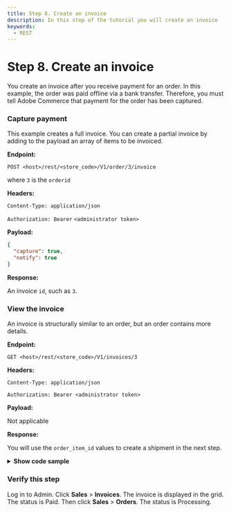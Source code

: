 ```yaml
---
title: Step 8. Create an invoice
description: In this step of the tutorial you will create an invoice
keywords:
  - REST
--- 
```

 
# Step 8. Create an invoice

You create an invoice after you receive payment for an order. In this example, the order was paid offline via a bank transfer. Therefore, you must tell Adobe Commerce that payment for the order has been captured.

### Capture payment

This example creates a full invoice. You can create a partial invoice by adding to the payload an array of items to be invoiced.

**Endpoint:**

`POST <host>/rest/<store_code>/V1/order/3/invoice`

where `3` is the `orderid`

**Headers:**

`Content-Type: application/json`

`Authorization: Bearer` `<administrator token>`

**Payload:**

```json
{
  "capture": true,
  "notify": true
}
```

**Response:**

An invoice `id`, such as `3`.

### View the invoice

An invoice is structurally similar to an order, but an order contains more details.

**Endpoint:**

`GET <host>/rest/<store_code>/V1/invoices/3`

**Headers:**

`Content-Type: application/json`

`Authorization: Bearer <administrator token>`

**Payload:**

Not applicable

**Response:**

You will use the `order_item_id` values to create a shipment in the next step.

<details>
      <summary><b>Show code sample</b></summary>

```json
{
  "base_currency_code": "USD",
  "base_discount_amount": 0,
  "base_grand_total": 165,
  "base_discount_tax_compensation_amount": 0,
  "base_shipping_amount": 5,
  "base_shipping_incl_tax": 5,
  "base_shipping_tax_amount": 0,
  "base_subtotal": 160,
  "base_subtotal_incl_tax": 160,
  "base_tax_amount": 0,
  "base_to_global_rate": 1,
  "base_to_order_rate": 1,
  "billing_address_id": 6,
  "can_void_flag": 0,
  "created_at": "2017-08-21 22:36:02",
  "discount_amount": 0,
  "email_sent": 1,
  "entity_id": 3,
  "global_currency_code": "USD",
  "grand_total": 165,
  "discount_tax_compensation_amount": 0,
  "increment_id": "000000003",
  "order_currency_code": "USD",
  "order_id": 3,
  "shipping_address_id": 5,
  "shipping_amount": 5,
  "shipping_discount_tax_compensation_amount": 0,
  "shipping_incl_tax": 5,
  "shipping_tax_amount": 0,
  "state": 2,
  "store_currency_code": "USD",
  "store_id": 1,
  "store_to_base_rate": 0,
  "store_to_order_rate": 0,
  "subtotal": 160,
  "subtotal_incl_tax": 160,
  "tax_amount": 0,
  "total_qty": 9,
  "updated_at": "2017-08-21 22:36:03",
  "items": [
    {
      "base_discount_tax_compensation_amount": 0,
      "base_price": 22,
      "base_price_incl_tax": 22,
      "base_row_total": 22,
      "base_row_total_incl_tax": 22,
      "base_tax_amount": 0,
      "entity_id": 3,
      "discount_tax_compensation_amount": 0,
      "name": "Radiant Tee-M-Orange",
      "parent_id": 3,
      "price": 22,
      "price_incl_tax": 22,
      "product_id": 1553,
      "row_total": 22,
      "row_total_incl_tax": 22,
      "sku": "WS12-M-Orange",
      "tax_amount": 0,
      "order_item_id": 3,
      "qty": 1
    },
    {
      "base_discount_tax_compensation_amount": 0,
      "base_price": 18,
      "base_price_incl_tax": 18,
      "base_row_total": 18,
      "base_row_total_incl_tax": 18,
      "base_tax_amount": 0,
      "entity_id": 4,
      "discount_tax_compensation_amount": 0,
      "name": "Advanced Pilates & Yoga (Strength)",
      "parent_id": 3,
      "price": 18,
      "price_incl_tax": 18,
      "product_id": 49,
      "row_total": 18,
      "row_total_incl_tax": 18,
      "sku": "240-LV08",
      "tax_amount": 0,
      "order_item_id": 4,
      "qty": 1
    },
    {
      "base_price": 68,
      "base_price_incl_tax": 68,
      "entity_id": 5,
      "name": "Sprite Yoga Companion Kit",
      "parent_id": 3,
      "price": 68,
      "price_incl_tax": 68,
      "product_id": 51,
      "sku": "24-WG080-24-WG084-24-WG088-24-WG082-blue-24-WG086",
      "order_item_id": 5,
      "qty": 1
    },
    {
      "base_discount_tax_compensation_amount": 0,
      "base_price": 27,
      "base_price_incl_tax": 27,
      "base_row_total": 27,
      "base_row_total_incl_tax": 27,
      "base_tax_amount": 0,
      "entity_id": 6,
      "discount_tax_compensation_amount": 0,
      "name": "Sprite Stasis Ball 65 cm",
      "parent_id": 3,
      "price": 27,
      "price_incl_tax": 27,
      "product_id": 29,
      "row_total": 27,
      "row_total_incl_tax": 27,
      "sku": "24-WG082-blue",
      "tax_amount": 0,
      "order_item_id": 6,
      "qty": 1
    },
    {
      "base_discount_tax_compensation_amount": 0,
      "base_price": 5,
      "base_price_incl_tax": 5,
      "base_row_total": 5,
      "base_row_total_incl_tax": 5,
      "base_tax_amount": 0,
      "entity_id": 7,
      "discount_tax_compensation_amount": 0,
      "name": "Sprite Foam Yoga Brick",
      "parent_id": 3,
      "price": 5,
      "price_incl_tax": 5,
      "product_id": 21,
      "row_total": 5,
      "row_total_incl_tax": 5,
      "sku": "24-WG084",
      "tax_amount": 0,
      "order_item_id": 7,
      "qty": 1
    },
    {
      "base_discount_tax_compensation_amount": 0,
      "base_price": 17,
      "base_price_incl_tax": 17,
      "base_row_total": 17,
      "base_row_total_incl_tax": 17,
      "base_tax_amount": 0,
      "entity_id": 8,
      "discount_tax_compensation_amount": 0,
      "name": "Sprite Yoga Strap 8 foot",
      "parent_id": 3,
      "price": 17,
      "price_incl_tax": 17,
      "product_id": 34,
      "row_total": 17,
      "row_total_incl_tax": 17,
      "sku": "24-WG086",
      "tax_amount": 0,
      "order_item_id": 8,
      "qty": 1
    },
    {
      "base_discount_tax_compensation_amount": 0,
      "base_price": 19,
      "base_price_incl_tax": 19,
      "base_row_total": 19,
      "base_row_total_incl_tax": 19,
      "base_tax_amount": 0,
      "entity_id": 9,
      "discount_tax_compensation_amount": 0,
      "name": "Sprite Foam Roller",
      "parent_id": 3,
      "price": 19,
      "price_incl_tax": 19,
      "product_id": 22,
      "row_total": 19,
      "row_total_incl_tax": 19,
      "sku": "24-WG088",
      "tax_amount": 0,
      "order_item_id": 9,
      "qty": 1
    },
    {
      "base_discount_tax_compensation_amount": 0,
      "base_price": 52,
      "base_price_incl_tax": 52,
      "base_row_total": 52,
      "base_row_total_incl_tax": 52,
      "base_tax_amount": 0,
      "entity_id": 10,
      "discount_tax_compensation_amount": 0,
      "name": "Chaz Kangeroo Hoodie",
      "parent_id": 3,
      "price": 52,
      "price_incl_tax": 52,
      "product_id": 67,
      "row_total": 52,
      "row_total_incl_tax": 52,
      "sku": "MH01-S-Gray",
      "tax_amount": 0,
      "order_item_id": 10,
      "qty": 1
    },
    {
      "base_price": 0,
      "entity_id": 11,
      "name": "Chaz Kangeroo Hoodie-S-Gray",
      "parent_id": 3,
      "price": 0,
      "product_id": 56,
      "sku": "MH01-S-Gray",
      "order_item_id": 11,
      "qty": 1
    }
  ],
  "comments": []
}
```

</details>

### Verify this step

Log in to Admin. Click **Sales** > **Invoices**. The invoice is displayed in the grid. The status is Paid. Then click **Sales** > **Orders**. The status is Processing.
